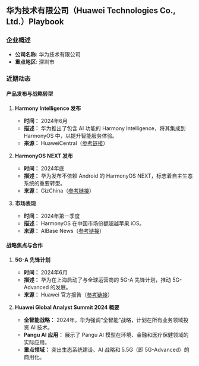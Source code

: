 ## 华为技术有限公司（Huawei Technologies Co., Ltd.）Playbook

### 企业概述
- **公司名称**: 华为技术有限公司
- **重点地区**: 深圳市

### 近期动态

#### 产品发布与战略转型
1. **Harmony Intelligence 发布**
   - **时间：** 2024年6月
   - **描述：** 华为推出了包含 AI 功能的 Harmony Intelligence，将其集成到 HarmonyOS 中，以提升智能服务体验。
   - **来源：** HuaweiCentral（[参考链接](https://www.huaweicentral.com/huawei-launches-harmony-intelligence-with-ai-features-for-smartphones/)）

2. **HarmonyOS NEXT 发布**
   - **时间：** 2024年底
   - **描述：** 华为发布不依赖 Android 的 HarmonyOS NEXT，标志着自主生态系统的重要转型。
   - **来源：** GizChina（[参考链接](https://www.gizchina.com/news/huawei-launches-pure-harmonyos-next-without-android-code-and-apps)）

3. **市场表现**
   - **时间：** 2024年第一季度
   - **描述：** HarmonyOS 在中国市场份额超越苹果 iOS。
   - **来源：** AIBase News（[参考链接](https://news.aibase.com/news/9722)）

#### 战略焦点与合作
1. **5G-A 先锋计划**
   - **时间：** 2024年6月
   - **描述：** 华为在上海启动了与全球运营商的 5G-A 先锋计划，推动 5G-Advanced 的发展。
   - **来源：** Huawei 官方报告（[参考链接](https://www.huawei.com/en/media-center/transform/16/12-telecoms-huawei-report)）

2. **Huawei Global Analyst Summit 2024 概要**
   - **全智能战略：** 2024年，华为强调“全智能”战略，计划在所有业务领域投资 AI 技术。
   - **Pangu AI 应用：** 展示了 Pangu AI 模型在环境、金融和医疗保健领域的实际应用。
   - **重点领域：** 突出生态系统建设、AI 战略和 5.5G（即 5G-Advanced）的商用化。